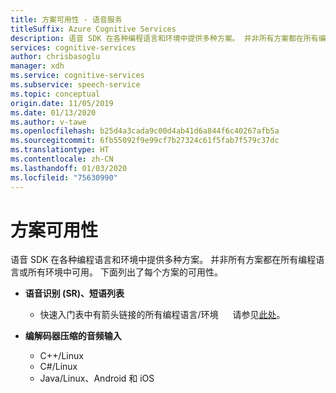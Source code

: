 ```yaml
---
title: 方案可用性 - 语音服务
titleSuffix: Azure Cognitive Services
description: 语音 SDK 在各种编程语言和环境中提供多种方案。 并非所有方案都在所有编程语言或所有环境中可用。 下面列出了每个方案的可用性。
services: cognitive-services
author: chrisbasoglu
manager: xdh
ms.service: cognitive-services
ms.subservice: speech-service
ms.topic: conceptual
origin.date: 11/05/2019
ms.date: 01/13/2020
ms.author: v-tawe
ms.openlocfilehash: b25d4a3cada9c00d4ab41d6a844f6c40267afb5a
ms.sourcegitcommit: 6fb55092f9e99cf7b27324c61f5fab7f579c37dc
ms.translationtype: HT
ms.contentlocale: zh-CN
ms.lasthandoff: 01/03/2020
ms.locfileid: "75630990"
---
```

# <a name="scenario-availability"></a>方案可用性

语音 SDK 在各种编程语言和环境中提供多种方案。 并非所有方案都在所有编程语言或所有环境中可用。 下面列出了每个方案的可用性。

- **语音识别 (SR)、短语列表**
  - 快速入门表中有箭头链接的所有编程语言/环境 <img src="media/index/link.jpg" height="15" width="15"></img> 请参见[此处](https://docs.azure.cn/cognitive-services/speech-service/)。

- **编解码器压缩的音频输入**
  - C++/Linux
  - C#/Linux
  - Java/Linux、Android 和 iOS
